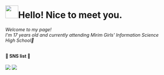 
<h1><img width="{80%}" src="https://user-images.githubusercontent.com/106311884/190360215-ee502523-2525-4ad7-817d-116cb56b927e.gif" width="40" height="40"/>Hello! Nice to meet you.</h1>

###### Welcome to my page! <br/>I'm 17 years old and currently attending Mirim Girls' Information Science High School🏫
#### 💜 SNS list 💜
<a href="https://www.instagram.com/"><img src="https://img.shields.io/badge/Instagram-E4405F?style=flat-square&logo=Instagram&logoColor=white"/></a>
<a href="https://blog.naver.com/iris_starry_"><img src="https://img.shields.io/badge/Naver-03C75A?style=flat-square&logo=Naver&logoColor=white"/></a>
